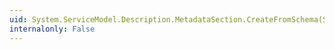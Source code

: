 ```yaml
---
uid: System.ServiceModel.Description.MetadataSection.CreateFromSchema(System.Xml.Schema.XmlSchema)
internalonly: False
---
```

